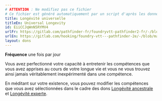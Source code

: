 ```yaml
---
# ATTENTION : Ne modifiez pas ce fichier
# Ce fichier est généré automatiquement par un script d'après les données du module Foundry VTT officiel et de sa traduction
title: Longévité universelle
titleEn: Universal Longevity
id: EiiCCJqWnN5RYMV4
urlFr: https://gitlab.com/pathfinder-fr/foundryvtt-pathfinder2-fr/-/blob/master/data/feats/EiiCCJqWnN5RYMV4.htm
urlEn: https://gitlab.com/hooking/foundry-vtt---pathfinder-2e/-/blob/master/packs/data/feats.db/universal-longevity.json
layout: dons
---
```

**Fréquence** une fois par jour

Vous avez perfectionné votre capacité à entretenir les compétences que vous avez apprises au cours de votre longue vie et vous ne vous trouvez ainsi jamais véritablement inexpérimenté dans une compétence.

En méditant sur votre existence, vous pouvez modifier les compétences que vous avez sélectionnées dans le cadre des dons [Longévité ancestrale](longévité-ancestrale.html) et [Longévité experte](longévité-experte.html).
